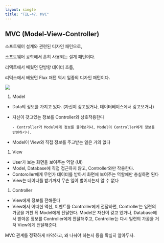 ```yaml
---
layout: single
title: "TIL-47, MVC"
---
```


## MVC (Model-View-Controller)

소프트웨어 설계와 관련된 디자인 패턴으로,

소프트웨어 공학에서 흔히 사용되는 설계 패턴이다.

리액트에서 배웠던 단방향 데이터 흐름,

리덕스에서 배웠던 Flux 패턴 역시 일종의 디자인 패턴이다.

![](https://images.velog.io/images/skagns211/post/d43f0be6-782b-463f-998a-d33f16854314/%E1%84%89%E1%85%B3%E1%84%8F%E1%85%B3%E1%84%85%E1%85%B5%E1%86%AB%E1%84%89%E1%85%A3%E1%86%BA%202021-10-14%2022.12.44.png)

1. Model

- Data의 정보를 가지고 있다. (자신이 갖고있거나, 데이터베이스에서 갖고오거나)
- 자신이 갖고있는 정보를 Controller와 상호작용한다

      - Controller가 Model에게 정보를 물어보거나, Model이 Controller에게 정보를 반환하거나.

- Model이 View와 직접 정보를 주고받는 일은 거의 없다

1. View

- User가 보는 화면을 보여주는 역할 (UI)
- Model, Database에 직접 접근하지 않고, Controller와만 작용한다.
- Contoroller에게 무언가 데이터를 받아서 화면에 보여주는 역할에만 충실하면 된다
- View는 데이터를 받기까지 무슨 일이 벌어지는지 알 수 없다

1. Controller

- View에게 정보를 전해준다
- View에서 어떠한 액션, 이벤트를 Controller에게 전달하면, Controller는 일련의 가공을 거친 뒤
  Model에게 전달한다. Model은 자신이 갖고 있거나, Database에서 받아온 정보를
  Controller에게 전달해주고, Controller는 다시 일련의 가공을 거쳐 View에게 전달해준다.

MVC 관계를 정확하게 파악하고, 왜 나눠야 하는지 등을 확실히 알아두자.
